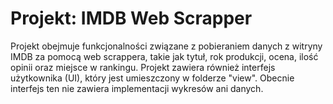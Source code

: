 # Projekt: IMDB Web Scrapper

Projekt obejmuje funkcjonalności związane z pobieraniem danych z witryny IMDB za pomocą web scrappera, takie jak tytuł, rok produkcji, ocena, ilość opinii oraz miejsce w rankingu. Projekt zawiera również interfejs użytkownika (UI), który jest umieszczony w folderze "view". Obecnie interfejs ten nie zawiera implementacji wykresów ani danych.